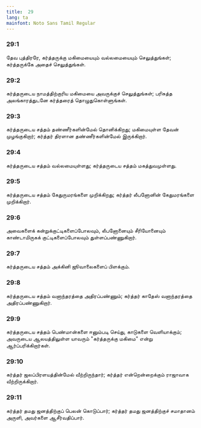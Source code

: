 ```yaml
---
title:  29
lang: ta
mainfont: Noto Sans Tamil Regular
---
```


###  29:1

தேவ புத்திரரே, கர்த்தருக்கு மகிமையையும் வல்லமையையும் செலுத்துங்கள்; கர்த்தருக்கே அதைச் செலுத்துங்கள்.

###  29:2

கர்த்தருடைய நாமத்திற்குரிய மகிமையை அவருக்குச் செலுத்துங்கள்; பரிசுத்த அலங்காரத்துடனே கர்த்தரைத் தொழுதுகொள்ளுங்கள்.

###  29:3

கர்த்தருடைய சத்தம் தண்ணீர்களின்மேல் தொனிக்கிறது; மகிமையுள்ள தேவன் முழங்குகிறார்; கர்த்தர் திரளான தண்ணீர்களின்மேல் இருக்கிறார்.

###  29:4

கர்த்தருடைய சத்தம் வல்லமையுள்ளது; கர்த்தருடைய சத்தம் மகத்துவமுள்ளது.

###  29:5

கர்த்தருடைய சத்தம் கேதுருமரங்களை முறிக்கிறது; கர்த்தர் லீபனோனின் கேதுமரங்களை முறிக்கிறார்.

###  29:6

அவைகளைக் கன்றுக்குட்டிகளைப்போலவும், லீபனோனையும் சீரியோனையும் காண்டாமிருகக் குட்டிகளைப்போலவும் துள்ளப்பண்ணுகிறார்.

###  29:7

கர்த்தருடைய சத்தம் அக்கினி ஜூவாலைகளைப் பிளக்கும்.

###  29:8

கர்த்தருடைய சத்தம் வனாந்தரத்தை அதிரப்பண்ணும்; கர்த்தர் காதேஸ் வனாந்தரத்தை அதிரப்பண்ணுகிறார்.

###  29:9

கர்த்தருடைய சத்தம் பெண்மான்களை ஈனும்படி செய்து, காடுகளை வெளியாக்கும்; அவருடைய ஆலயத்திலுள்ள யாவரும் &quot;கர்த்தருக்கு மகிமை&quot; என்று ஆர்ப்பரிக்கிறார்கள்.

###  29:10

கர்த்தர் ஜலப்பிரளயத்தின்மேல் வீற்றிருந்தார்; கர்த்தர் என்றென்றைக்கும் ராஜாவாக வீற்றிருக்கிறார்.

###  29:11

கர்த்தர் தமது ஜனத்திற்குப் பெலன் கொடுப்பார்; கர்த்தர் தமது ஜனத்திற்குச் சமாதானம் அருளி, அவர்களை ஆசீர்வதிப்பார்.

